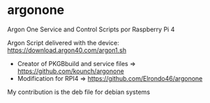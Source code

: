 # argonone
Argon One Service and Control Scripts por Raspberry Pi 4

Argon Script delivered with the device:
https://download.argon40.com/argon1.sh

* Creator of PKGBbuild and service files => https://github.com/kounch/argonone
* Modification for RPI4 => https://github.com/Elrondo46/argonone


My contribution is the deb file for debian systems
